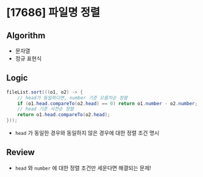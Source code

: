 # [17686] 파일명 정렬

## Algorithm
- 문자열
- 정규 표현식

## Logic

```java
fileList.sort(((o1, o2) -> {
    // head가 동일하다면, number 기준 오름차순 정렬
    if (o1.head.compareTo(o2.head) == 0) return o1.number - o2.number;
    // head 기준 사전순 정렬
    return o1.head.compareTo(o2.head);
}));
```
- `head` 가 동일한 경우와 동일하지 않은 경우에 대한 정렬 조건 명시

## Review
- `head` 와 `number` 에 대한 정렬 조건만 세운다면 해결되는 문제!